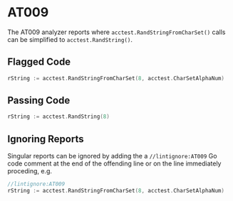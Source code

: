 # AT009

The AT009 analyzer reports where `acctest.RandStringFromCharSet()` calls can be simplified to `acctest.RandString()`.

## Flagged Code

```go
rString := acctest.RandStringFromCharSet(8, acctest.CharSetAlphaNum)
```

## Passing Code

```go
rString := acctest.RandString(8)
```

## Ignoring Reports

Singular reports can be ignored by adding the a `//lintignore:AT009` Go code comment at the end of the offending line or on the line immediately proceding, e.g.

```go
//lintignore:AT009
rString := acctest.RandStringFromCharSet(8, acctest.CharSetAlphaNum)
```
